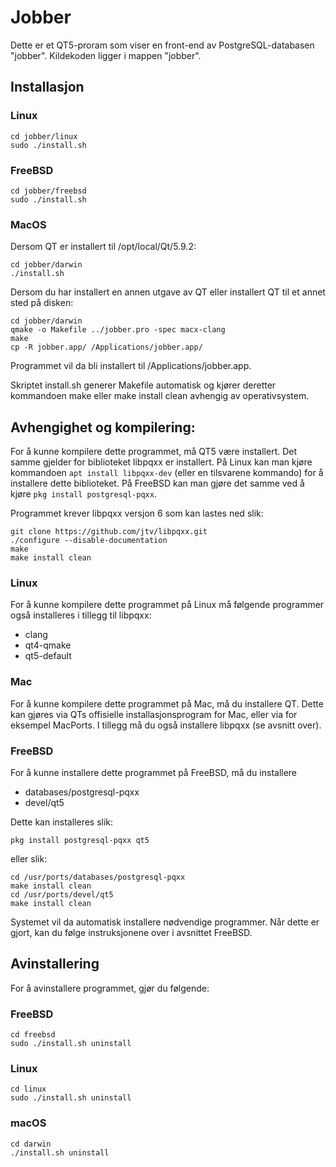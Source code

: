 # Jobber
Dette er et QT5-proram som viser en front-end av PostgreSQL-databasen "jobber".
Kildekoden ligger i mappen "jobber".


## Installasjon
### Linux
```
cd jobber/linux
sudo ./install.sh
```

### FreeBSD
```
cd jobber/freebsd
sudo ./install.sh
```

### MacOS
Dersom QT er installert til /opt/local/Qt/5.9.2:
```
cd jobber/darwin
./install.sh
```
Dersom du har installert en annen utgave av QT eller installert QT til et annet sted på disken:
```
cd jobber/darwin
qmake -o Makefile ../jobber.pro -spec macx-clang
make
cp -R jobber.app/ /Applications/jobber.app/
```
Programmet vil da bli installert til /Applications/jobber.app.

Skriptet install.sh generer Makefile automatisk og kjører deretter kommandoen make eller make install clean avhengig av operativsystem.

## Avhengighet og kompilering:
For å kunne kompilere dette programmet, må QT5 være installert. Det samme gjelder for biblioteket libpqxx er installert.
På Linux kan man kjøre kommandoen `apt install libpqxx-dev` (eller en tilsvarene kommando) for å installere dette biblioteket. På FreeBSD kan man gjøre det samme ved å kjøre `pkg install postgresql-pqxx`.

Programmet krever libpqxx versjon 6 som kan lastes ned slik:
```
git clone https://github.com/jtv/libpqxx.git
./configure --disable-documentation
make
make install clean
```

### Linux
For å kunne kompilere dette programmet på Linux må følgende programmer også installeres i tillegg til libpqxx:

- clang
- qt4-qmake
- qt5-default

### Mac
For å kunne kompilere dette programmet på Mac, må du installere QT. Dette kan gjøres via QTs offisielle installasjonsprogram for Mac, eller via for eksempel MacPorts. I tillegg må du også installere libpqxx (se avsnitt over).

### FreeBSD
For å kunne installere dette programmet på FreeBSD, må du installere

- databases/postgresql-pqxx
- devel/qt5

Dette kan installeres slik:
```
pkg install postgresql-pqxx qt5
```
eller slik:
```
cd /usr/ports/databases/postgresql-pqxx
make install clean
cd /usr/ports/devel/qt5
make install clean
```

Systemet vil da automatisk installere nødvendige programmer. Når dette er gjort, kan du følge instruksjonene over i avsnittet FreeBSD.

## Avinstallering
For å avinstallere programmet, gjør du følgende:
### FreeBSD
```
cd freebsd
sudo ./install.sh uninstall
```
### Linux
```
cd linux
sudo ./install.sh uninstall
```
### macOS
```
cd darwin
./install.sh uninstall
```